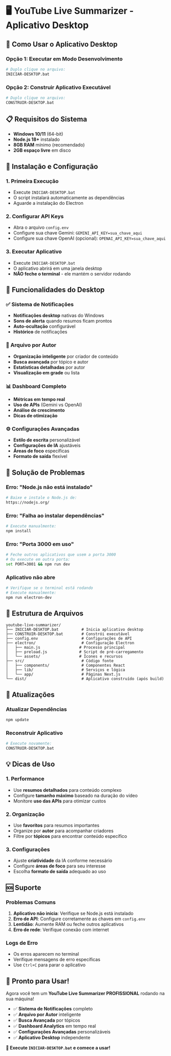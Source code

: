 # 🖥️ **YouTube Live Summarizer - Aplicativo Desktop**

## 🚀 **Como Usar o Aplicativo Desktop**

### **Opção 1: Executar em Modo Desenvolvimento**
```bash
# Duplo clique no arquivo:
INICIAR-DESKTOP.bat
```

### **Opção 2: Construir Aplicativo Executável**
```bash
# Duplo clique no arquivo:
CONSTRUIR-DESKTOP.bat
```

## 📋 **Requisitos do Sistema**

- **Windows 10/11** (64-bit)
- **Node.js 18+** instalado
- **8GB RAM** mínimo (recomendado)
- **2GB espaço livre** em disco

## 🔧 **Instalação e Configuração**

### **1. Primeira Execução**
- Execute `INICIAR-DESKTOP.bat`
- O script instalará automaticamente as dependências
- Aguarde a instalação do Electron

### **2. Configurar API Keys**
- Abra o arquivo `config.env`
- Configure sua chave Gemini: `GEMINI_API_KEY=sua_chave_aqui`
- Configure sua chave OpenAI (opcional): `OPENAI_API_KEY=sua_chave_aqui`

### **3. Executar Aplicativo**
- Execute `INICIAR-DESKTOP.bat`
- O aplicativo abrirá em uma janela desktop
- **NÃO feche o terminal** - ele mantém o servidor rodando

## 🎯 **Funcionalidades do Desktop**

### **✅ Sistema de Notificações**
- **Notificações desktop** nativas do Windows
- **Sons de alerta** quando resumos ficam prontos
- **Auto-ocultação** configurável
- **Histórico** de notificações

### **👤 Arquivo por Autor**
- **Organização inteligente** por criador de conteúdo
- **Busca avançada** por tópico e autor
- **Estatísticas detalhadas** por autor
- **Visualização em grade** ou lista

### **📊 Dashboard Completo**
- **Métricas em tempo real**
- **Uso de APIs** (Gemini vs OpenAI)
- **Análise de crescimento**
- **Dicas de otimização**

### **⚙️ Configurações Avançadas**
- **Estilo de escrita** personalizável
- **Configurações de IA** ajustáveis
- **Áreas de foco** específicas
- **Formato de saída** flexível

## 🚨 **Solução de Problemas**

### **Erro: "Node.js não está instalado"**
```bash
# Baixe e instale o Node.js de:
https://nodejs.org/
```

### **Erro: "Falha ao instalar dependências"**
```bash
# Execute manualmente:
npm install
```

### **Erro: "Porta 3000 em uso"**
```bash
# Feche outros aplicativos que usem a porta 3000
# Ou execute em outra porta:
set PORT=3001 && npm run dev
```

### **Aplicativo não abre**
```bash
# Verifique se o terminal está rodando
# Execute manualmente:
npm run electron-dev
```

## 📁 **Estrutura de Arquivos**

```
youtube-live-summarizer/
├── INICIAR-DESKTOP.bat          # Inicia aplicativo desktop
├── CONSTRUIR-DESKTOP.bat        # Constrói executável
├── config.env                   # Configurações de API
├── electron/                    # Configuração Electron
│   ├── main.js                 # Processo principal
│   ├── preload.js              # Script de pré-carregamento
│   └── assets/                 # Ícones e recursos
├── src/                         # Código fonte
│   ├── components/              # Componentes React
│   ├── lib/                     # Serviços e lógica
│   └── app/                     # Páginas Next.js
└── dist/                        # Aplicativo construído (após build)
```

## 🔄 **Atualizações**

### **Atualizar Dependências**
```bash
npm update
```

### **Reconstruir Aplicativo**
```bash
# Execute novamente:
CONSTRUIR-DESKTOP.bat
```

## 💡 **Dicas de Uso**

### **1. Performance**
- Use **resumos detalhados** para conteúdo complexo
- Configure **tamanho máximo** baseado na duração do vídeo
- Monitore **uso das APIs** para otimizar custos

### **2. Organização**
- Use **favoritos** para resumos importantes
- Organize por **autor** para acompanhar criadores
- Filtre por **tópicos** para encontrar conteúdo específico

### **3. Configurações**
- Ajuste **criatividade** da IA conforme necessário
- Configure **áreas de foco** para seu interesse
- Escolha **formato de saída** adequado ao uso

## 🆘 **Suporte**

### **Problemas Comuns**
1. **Aplicativo não inicia**: Verifique se Node.js está instalado
2. **Erro de API**: Configure corretamente as chaves em `config.env`
3. **Lentidão**: Aumente RAM ou feche outros aplicativos
4. **Erro de rede**: Verifique conexão com internet

### **Logs de Erro**
- Os erros aparecem no terminal
- Verifique mensagens de erro específicas
- Use `Ctrl+C` para parar o aplicativo

## 🎉 **Pronto para Usar!**

Agora você tem um **YouTube Live Summarizer PROFISSIONAL** rodando na sua máquina!

- ✅ **Sistema de Notificações** completo
- ✅ **Arquivo por Autor** inteligente
- ✅ **Busca Avançada** por tópicos
- ✅ **Dashboard Analytics** em tempo real
- ✅ **Configurações Avançadas** personalizáveis
- ✅ **Aplicativo Desktop** independente

**🚀 Execute `INICIAR-DESKTOP.bat` e comece a usar!**
